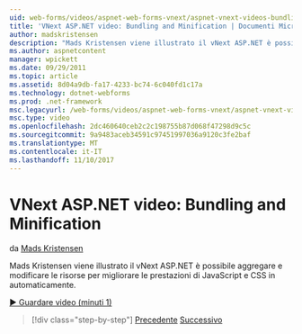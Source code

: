```yaml
---
uid: web-forms/videos/aspnet-web-forms-vnext/aspnet-vnext-videos-bundling-and-minification
title: 'VNext ASP.NET video: Bundling and Minification | Documenti Microsoft'
author: madskristensen
description: "Mads Kristensen viene illustrato il vNext ASP.NET è possibile aggregare e modificare le risorse per migliorare le prestazioni di JavaScript e CSS in automaticamente."
ms.author: aspnetcontent
manager: wpickett
ms.date: 09/29/2011
ms.topic: article
ms.assetid: 8d04a9db-fa17-4233-bc74-6c040fd1c17a
ms.technology: dotnet-webforms
ms.prod: .net-framework
msc.legacyurl: /web-forms/videos/aspnet-web-forms-vnext/aspnet-vnext-videos-bundling-and-minification
msc.type: video
ms.openlocfilehash: 2dc460640ceb2c2c198755b87d068f47298d9c5c
ms.sourcegitcommit: 9a9483aceb34591c97451997036a9120c3fe2baf
ms.translationtype: MT
ms.contentlocale: it-IT
ms.lasthandoff: 11/10/2017
---
```

<a name="aspnet-vnext-videos-bundling-and-minification"></a>VNext ASP.NET video: Bundling and Minification
====================
da [Mads Kristensen](https://github.com/madskristensen)

Mads Kristensen viene illustrato il vNext ASP.NET è possibile aggregare e modificare le risorse per migliorare le prestazioni di JavaScript e CSS in automaticamente.

[&#9654; Guardare video (minuti 1)](https://channel9.msdn.com/Blogs/ASP-NET-Site-Videos/aspnet-vnext-videos-bundling-and-minification)

>[!div class="step-by-step"]
[Precedente](aspnet-45-web-forms-strong-typed-data-controls.md)
[Successivo](getting-started-with-the-next-version-of-aspnet.md)
